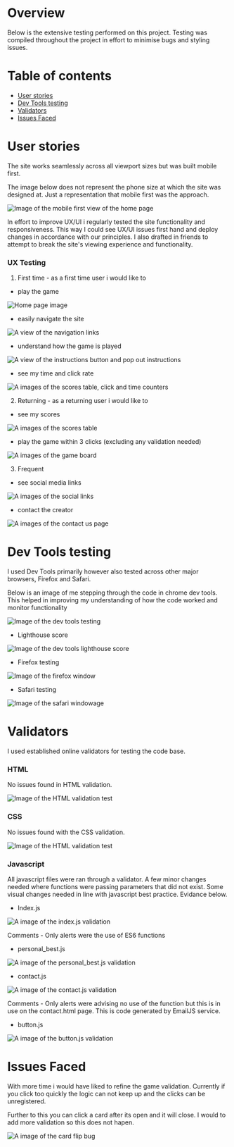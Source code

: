 # Overview

Below is the extensive testing performed on this project. Testing was compiled throughout the project in effort to minimise bugs and styling issues.

# Table of contents

* [User stories](#User-stories)
* [Dev Tools testing](#Dev-Tools-testing)
* [Validators](#Validators)
* [Issues Faced](#Issues-Faced)

# User stories

The site works seamlessly across all viewport sizes but was built mobile first.

The image below does not represent the phone size at which the site was designed at. Just a representation that mobile first was the approach.

![Image of the mobile first view of the home page](../assets/images/mobile_first.png)

In effort to improve UX/UI i regularly tested the site functionality and responsiveness. This way I could see UX/UI issues first hand and deploy changes in accordance with our principles. I also drafted in friends to attempt to break the site's viewing experience and functionality.

### UX Testing

1. First time - as a first time user i would like to

- play the game

![Home page image](../assets/images/play_the_game_view.png)

- easily navigate the site

![A view of the navigation links](../assets/images/navigation.png)

- understand how the game is played

![A view of the instructions button and pop out instructions](../assets/images/game_button_popout.png)

- see my time and click rate

![A images of the scores table, click and time counters](../assets/images/scores.png)

2. Returning - as a returning user i would like to

- see my scores

![A images of the scores table](../assets/images/scores.png)

- play the game within 3 clicks (excluding any validation needed)

![A images of the game board](../assets/images/play_3_clicks.png)

3. Frequent 

- see social media links

![A images of the social links](../assets/images/social_links.png)

- contact the creator

![A images of the contact us page](../assets/images/contact_us.png)

# Dev Tools testing

I used Dev Tools primarily however also tested across other major browsers, Firefox and Safari.

Below is an image of me stepping through the code in chrome dev tools. This helped in improving my understanding of how the code worked and monitor functionality

![Image of the dev tools testing](../assets/images/devtoolstesting.png)

- Lighthouse score

![Image of the dev tools lighthouse score](../assets/images/lighthouse_testing.png)

- Firefox testing

![Image of the firefox window](../assets/images/firefox_testing.png)

- Safari testing

![Image of the safari window](../assets/images/safari_testing.png)age

# Validators

I used established online validators for testing the code base.

### HTML

No issues found in HTML validation.

![Image of the HTML validation test](../assets/images/html_validator.png)

### CSS

No issues found with the CSS validation.

![Image of the HTML validation test](../assets/images/css_validator.png)

### Javascript

All javascript files were ran through a validator. A few minor changes needed where functions were passing parameters that did not exist. Some visual changes needed in line with javascript best practice. Evidance below.

- Index.js

![A image of the index.js validation](../assets/images/index-js_image.png)

Comments - Only alerts were the use of ES6 functions

- personal_best.js

![A image of the personal_best.js validation](../assets/images/personal-best-js_image.png)

- contact.js

![A image of the contact.js validation](../assets/images/contact-js_image.png)

Comments - Only alerts were advising no use of the function but this is in use on the contact.html page. This is code generated by EmailJS service.

- button.js

![A image of the button.js validation](../assets/images/button-js_image.png)

# Issues Faced

With more time i would have liked to refine the game validation. Currently if you click too quickly the logic can not keep up and the clicks can be unregistered.

Further to this you can click a card after its open and it will close. I would to add more validation so this does not hapen.

![A image of the card flip bug](../assets/images/bug1.png)